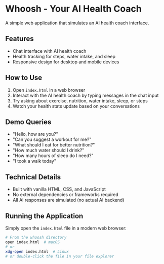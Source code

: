 # Whoosh - Your AI Health Coach

A simple web application that simulates an AI health coach interface.

## Features

- Chat interface with AI health coach
- Health tracking for steps, water intake, and sleep
- Responsive design for desktop and mobile devices

## How to Use

1. Open `index.html` in a web browser
2. Interact with the AI health coach by typing messages in the chat input
3. Try asking about exercise, nutrition, water intake, sleep, or steps
4. Watch your health stats update based on your conversations

## Demo Queries

- "Hello, how are you?"
- "Can you suggest a workout for me?"
- "What should I eat for better nutrition?"
- "How much water should I drink?"
- "How many hours of sleep do I need?"
- "I took a walk today"

## Technical Details

- Built with vanilla HTML, CSS, and JavaScript
- No external dependencies or frameworks required
- All AI responses are simulated (no actual AI backend)

## Running the Application

Simply open the `index.html` file in a modern web browser:

```bash
# From the whoosh directory
open index.html  # macOS
# or
xdg-open index.html  # Linux
# or double-click the file in your file explorer
```
